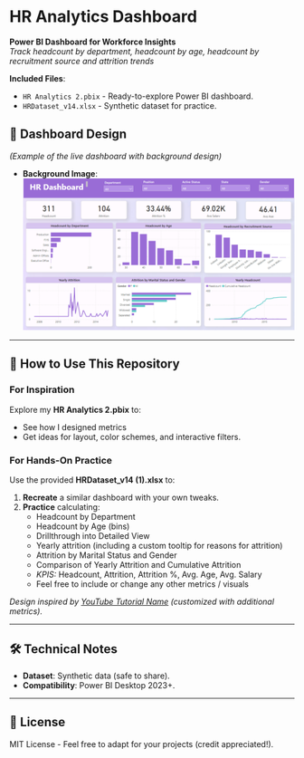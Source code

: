 # HR Analytics Dashboard 
**Power BI Dashboard for Workforce Insights**  
*Track headcount by department, headcount by age, headcount by recruitment source and attrition trends*  
 
**Included Files**:  
- `HR Analytics 2.pbix` - Ready-to-explore Power BI dashboard.  
- `HRDataset_v14.xlsx` - Synthetic dataset for practice.
  
## 🎨 **Dashboard Design**  
*(Example of the live dashboard with background design)* 
- **Background Image**: ![Dashboard Background](https://github.com/AnnieTheAnalyst/hr-analytics-dashboard/blob/main/HR%20Analytics.png?raw=true)


---

## 📂 How to Use This Repository  

### For Inspiration  
Explore my **HR Analytics 2.pbix** to:  
- See how I designed metrics 
- Get ideas for layout, color schemes, and interactive filters.  

### For Hands-On Practice  
Use the provided **HRDataset_v14 (1).xlsx** to:  
1. **Recreate** a similar dashboard with your own tweaks.  
2. **Practice** calculating:  
   - Headcount by Department
   - Headcount by Age (bins)
   - Drillthrough into Detailed View
   - Yearly attrition (including a custom tooltip for reasons for attrition)
   - Attrition by Marital Status and Gender
   - Comparison of Yearly Attrition and Cumulative Attrition
   - *KPIS:* Headcount, Attrition, Attrition %, Avg. Age, Avg. Salary
   - Feel free to include or change any other metrics / visuals

*Design inspired by [YouTube Tutorial Name](https://www.youtube.com/watch?v=bYmcCTsP0Zg&ab_channel=DataMindsAcademy) (customized with additional metrics).*  

---

## 🛠️ Technical Notes  
- **Dataset**: Synthetic data (safe to share).  
- **Compatibility**: Power BI Desktop 2023+.  

---

## 📜 License  
MIT License - Feel free to adapt for your projects (credit appreciated!).  
